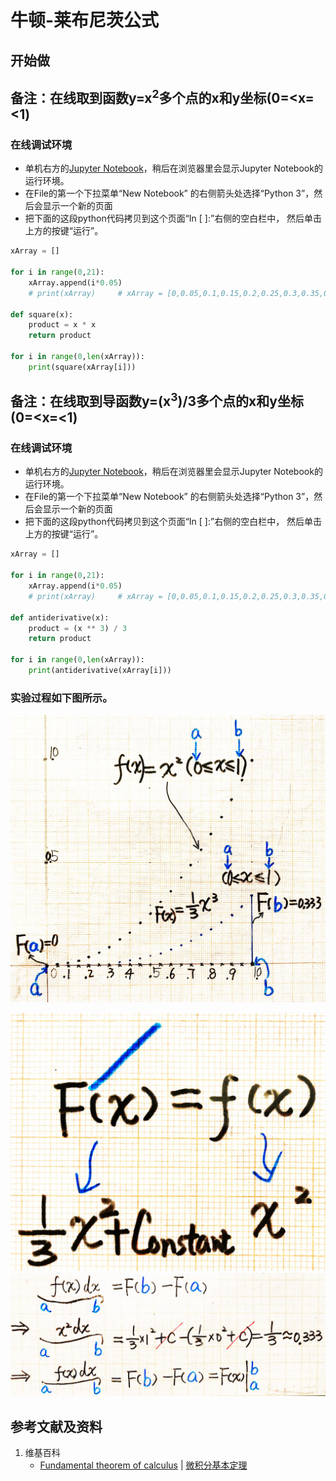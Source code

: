 # 牛顿-莱布尼茨公式

## 开始做

## 备注：在线取到函数y=x<sup>2</sup>多个点的x和y坐标(0=<x=<1)

### 在线调试环境

- 单机右方的[Jupyter Notebook](https://mybinder.org/v2/gh/ipython/ipython-in-depth/master?filepath=binder/Index.ipynb)，稍后在浏览器里会显示Jupyter Notebook的运行环境。
- 在File的第一个下拉菜单“New Notebook” 的右侧箭头处选择“Python 3”，然后会显示一个新的页面
- 把下面的这段python代码拷贝到这个页面“In [ ]:”右侧的空白栏中， 然后单击上方的按键“运行”。

```python
xArray = []

for i in range(0,21):
    xArray.append(i*0.05)
	# print(xArray)		# xArray = [0,0.05,0.1,0.15,0.2,0.25,0.3,0.35,0.4,0.45,0.5,0.55,0.6,0.65,0.7,0.75,0.8,0.85,0.9,0.95,1.0]

def square(x):
    product = x * x
    return product 

for i in range(0,len(xArray)):
    print(square(xArray[i]))
```

## 备注：在线取到导函数y=(x<sup>3</sup>)/3多个点的x和y坐标(0=<x=<1)

### 在线调试环境

- 单机右方的[Jupyter Notebook](https://mybinder.org/v2/gh/ipython/ipython-in-depth/master?filepath=binder/Index.ipynb)，稍后在浏览器里会显示Jupyter Notebook的运行环境。
- 在File的第一个下拉菜单“New Notebook” 的右侧箭头处选择“Python 3”，然后会显示一个新的页面
- 把下面的这段python代码拷贝到这个页面“In [ ]:”右侧的空白栏中， 然后单击上方的按键“运行”。

```python
xArray = []

for i in range(0,21):
    xArray.append(i*0.05)
    # print(xArray)		# xArray = [0,0.05,0.1,0.15,0.2,0.25,0.3,0.35,0.4,0.45,0.5,0.55,0.6,0.65,0.7,0.75,0.8,0.85,0.9,0.95,1.0]

def antiderivative(x):
    product = (x ** 3) / 3
    return product 

for i in range(0,len(xArray)):
    print(antiderivative(xArray[i]))
```

### 实验过程如下图所示。

![](/images/积分/定积分/微积分基本定理/牛顿-莱布尼茨公式/1a1.jpg)

![](/images/积分/定积分/微积分基本定理/牛顿-莱布尼茨公式/2a1.jpg)
![](/images/积分/定积分/微积分基本定理/牛顿-莱布尼茨公式/2a2.jpg)

## 参考文献及资料

1. 维基百科
	- [Fundamental theorem of calculus](https://en.wikipedia.org/wiki/Fundamental_theorem_of_calculus) | [微积分基本定理](https://zh.wikipedia.org/wiki/微积分基本定理) 

